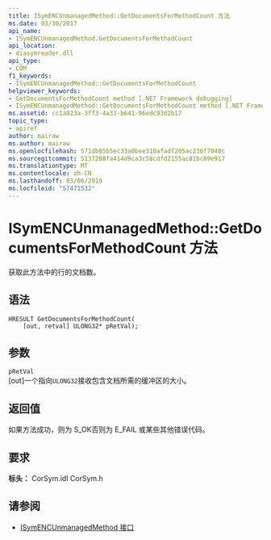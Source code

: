 ```yaml
---
title: ISymENCUnmanagedMethod::GetDocumentsForMethodCount 方法
ms.date: 03/30/2017
api_name:
- ISymENCUnmanagedMethod.GetDocumentsForMethodCount
api_location:
- diasymreader.dll
api_type:
- COM
f1_keywords:
- ISymENCUnmanagedMethod::GetDocumentsForMethodCount
helpviewer_keywords:
- GetDocumentsForMethodCount method [.NET Framework debugging]
- ISymENCUnmanagedMethod::GetDocumentsForMethodCount method [.NET Framework debugging]
ms.assetid: cc1a823a-3ff3-4a33-b641-96edc93d2b17
topic_type:
- apiref
author: mairaw
ms.author: mairaw
ms.openlocfilehash: 571db05b5ec33a0bee310afadf205ac236f7048c
ms.sourcegitcommit: 5137208fa414d9ca3c58cdfd2155ac81bc89e917
ms.translationtype: MT
ms.contentlocale: zh-CN
ms.lasthandoff: 03/06/2019
ms.locfileid: "57471532"
---
```

# <a name="isymencunmanagedmethodgetdocumentsformethodcount-method"></a>ISymENCUnmanagedMethod::GetDocumentsForMethodCount 方法
获取此方法中的行的文档数。  
  
## <a name="syntax"></a>语法  
  
```  
HRESULT GetDocumentsForMethodCount(  
    [out, retval] ULONG32* pRetVal);  
```  
  
## <a name="parameters"></a>参数  
 `pRetVal`  
 [out]一个指向`ULONG32`接收包含文档所需的缓冲区的大小。  
  
## <a name="return-value"></a>返回值  
 如果方法成功，则为 S_OK否则为 E_FAIL 或某些其他错误代码。  
  
## <a name="requirements"></a>要求  
 **标头：** CorSym.idl CorSym.h  
  
## <a name="see-also"></a>请参阅
- [ISymENCUnmanagedMethod 接口](../../../../docs/framework/unmanaged-api/diagnostics/isymencunmanagedmethod-interface.md)
